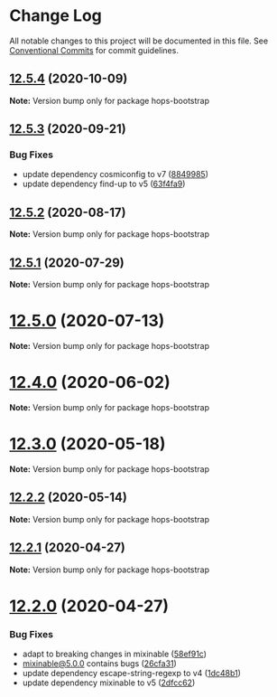 # Change Log

All notable changes to this project will be documented in this file.
See [Conventional Commits](https://conventionalcommits.org) for commit guidelines.

## [12.5.4](https://github.com/xing/hops/compare/v12.5.3...v12.5.4) (2020-10-09)

**Note:** Version bump only for package hops-bootstrap





## [12.5.3](https://github.com/xing/hops/compare/v12.5.2...v12.5.3) (2020-09-21)


### Bug Fixes

* update dependency cosmiconfig to v7 ([8849985](https://github.com/xing/hops/commit/8849985d29f4d451fb22a193de017bec65927c26))
* update dependency find-up to v5 ([63f4fa9](https://github.com/xing/hops/commit/63f4fa91aa984dba53d8c25e6460d5b8cf4f7e3e))





## [12.5.2](https://github.com/xing/hops/compare/v12.5.1...v12.5.2) (2020-08-17)

**Note:** Version bump only for package hops-bootstrap





## [12.5.1](https://github.com/xing/hops/compare/v12.5.0...v12.5.1) (2020-07-29)

**Note:** Version bump only for package hops-bootstrap





# [12.5.0](https://github.com/xing/hops/compare/v12.4.0...v12.5.0) (2020-07-13)

**Note:** Version bump only for package hops-bootstrap





# [12.4.0](https://github.com/xing/hops/compare/v12.3.0...v12.4.0) (2020-06-02)

**Note:** Version bump only for package hops-bootstrap





# [12.3.0](https://github.com/xing/hops/compare/v12.2.2...v12.3.0) (2020-05-18)

**Note:** Version bump only for package hops-bootstrap





## [12.2.2](https://github.com/xing/hops/compare/v12.2.1...v12.2.2) (2020-05-14)

**Note:** Version bump only for package hops-bootstrap





## [12.2.1](https://github.com/xing/hops/compare/v12.2.0...v12.2.1) (2020-04-27)

**Note:** Version bump only for package hops-bootstrap





# [12.2.0](https://github.com/xing/hops/compare/v12.1.4...v12.2.0) (2020-04-27)


### Bug Fixes

* adapt to breaking changes in mixinable ([58ef91c](https://github.com/xing/hops/commit/58ef91c7425e324691af45caf017325e2e8340c9))
* mixinable@5.0.0 contains bugs ([26cfa31](https://github.com/xing/hops/commit/26cfa31bdd2109c01e5db391269920b7796b9cad))
* update dependency escape-string-regexp to v4 ([1dc48b1](https://github.com/xing/hops/commit/1dc48b15559426050dc76e6c5c469cceba8bae0f))
* update dependency mixinable to v5 ([2dfcc62](https://github.com/xing/hops/commit/2dfcc6222ee8d0cb2716e50a0dfa190f1068a835))
